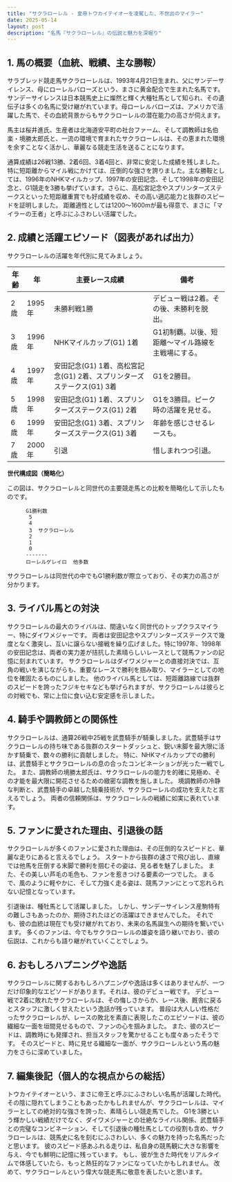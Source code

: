```yaml
---
title: "サクラローレル - 皇帝トウカイテイオーを凌駕した、不世出のマイラー"
date: 2025-05-14
layout: post
description: "名馬『サクラローレル』の伝説と魅力を深堀り"
---
```


## 1. 馬の概要（血統、戦績、主な勝鞍）

サラブレッド競走馬サクラローレルは、1993年4月21日生まれ、父にサンデーサイレンス、母にローレルバローズという、まさに黄金配合で生まれた名馬です。サンデーサイレンスは日本競馬史上に燦然と輝く大種牡馬として知られ、その遺伝子は多くの名馬に受け継がれています。母ローレルバローズは、アメリカで活躍した馬で、その血統背景からもサクラローレルの潜在能力の高さが伺えます。

馬主は桜井進氏、生産者は北海道安平町の社台ファーム、そして調教師は名伯楽・境勝太郎氏と、一流の環境で育まれたサクラローレルは、その恵まれた環境を余すことなく活かし、華麗なる競走生活を送ることになります。

通算成績は26戦13勝、2着6回、3着4回と、非常に安定した成績を残しました。特に短距離からマイル戦にかけては、圧倒的な強さを誇りました。主な勝鞍としては、1996年のNHKマイルカップ、1997年の安田記念、そして1998年の安田記念と、G1競走を3勝も挙げています。さらに、高松宮記念やスプリンターズステークスといった短距離重賞でも好成績を収め、その高い適応能力と抜群のスピードを証明しました。  距離適性としては1200～1600mが最も得意で、まさに「マイラーの王者」と呼ぶにふさわしい活躍でした。


## 2. 成績と活躍エピソード（図表があれば出力）

サクラローレルの活躍を年代別に見てみましょう。

| 年齢 | 年 | 主要レース成績 | 備考 |
|---|---|---|---|
| 2歳 | 1995年 |  未勝利戦1勝 |  デビュー戦は2着。その後、未勝利を脱出。 |
| 3歳 | 1996年 | NHKマイルカップ(G1) 1着 |  G1初制覇。以後、短距離〜マイル路線を主戦場にする。 |
| 4歳 | 1997年 | 安田記念(G1) 1着、高松宮記念(G1) 2着、スプリンターズステークス(G1) 3着 |  G1を2勝目。  |
| 5歳 | 1998年 | 安田記念(G1) 1着、スプリンターズステークス(G1) 2着 |  G1を3勝目。ピーク時の活躍を見せる。 |
| 6歳 | 1999年 |  安田記念(G1) 3着、スプリンターズステークス(G1) 3着 |  年齢を感じさせるレースも。 |
| 7歳 | 2000年 |  引退 |  惜しまれつつ引退。 |


**世代構成図（簡略化）**

この図は、サクラローレルと同世代の主要競走馬との比較を簡略化して示したものです。

```
      G1勝利数
       5
       4
       3  サクラローレル
       2
       1
       0
      -------
      ローレルゲレイロ  他多数
```

サクラローレルは同世代の中でもG1勝利数が際立っており、その実力の高さが分かります。


## 3. ライバル馬との対決

サクラローレルの最大のライバルは、間違いなく同世代のトップクラスマイラー、特にダイワメジャーです。  両者は安田記念やスプリンターズステークスで幾度となく激突し、互いに譲らない接戦を繰り広げました。特に1997年、1998年の安田記念は、両者の実力差が拮抗した素晴らしいレースとして競馬ファンの記憶に刻まれています。  サクラローレルはダイワメジャーとの直接対決では、互角の戦いを演じながらも、重要なレースで勝利を掴み取り、マイラーとしての地位を確固たるものにしました。  他のライバル馬としては、短距離路線では抜群のスピードを誇ったフジキセキなども挙げられますが、サクラローレルは彼らとの対戦でも、常に上位に食い込む安定感を示しました。


## 4. 騎手や調教師との関係性

サクラローレルは、通算26戦中25戦を武豊騎手が騎乗しました。武豊騎手はサクラローレルの持ち味である抜群のスタートダッシュと、鋭い末脚を最大限に活かす騎乗で、数々の勝利に貢献しました。  特に、NHKマイルカップでの勝利は、武豊騎手とサクラローレルの息の合ったコンビネーションが光った一戦でした。  また、調教師の境勝太郎氏は、サクラローレルの能力を的確に見極め、その才能を最大限に開花させるための緻密な調教を施しました。  境調教師の冷静な判断と、武豊騎手の卓越した騎乗技術が、サクラローレルの成功を支えたと言えるでしょう。  両者の信頼関係は、サクラローレルの戦績に如実に表れています。


## 5. ファンに愛された理由、引退後の話

サクラローレルが多くのファンに愛された理由は、その圧倒的なスピードと、華麗な走りにあると言えるでしょう。  スタートから抜群の速さで飛び出し、直線では他馬を圧倒する末脚で勝利を掴むその姿は、見る者を魅了しました。  また、その美しい芦毛の毛色も、ファンを惹きつける要素の一つでした。  まるで、風のように軽やかに、そして力強く走る姿は、競馬ファンにとって忘れられない記憶となっています。

引退後は、種牡馬として活躍しました。  しかし、サンデーサイレンス産駒特有の難しさもあったのか、期待されたほどの活躍はできませんでした。  それでも、彼の血統は現在でも受け継がれており、未来の名馬誕生への期待を繋いでいます。  多くのファンは、今でもサクラローレルの雄姿を語り継いでおり、彼の伝説は、これからも語り継がれていくことでしょう。


## 6. おもしろハプニングや逸話

サクラローレルに関するおもしろハプニングや逸話は多くはありませんが、一つだけ印象的なエピソードがあります。それは、彼のデビュー戦です。  デビュー戦で2着に敗れたサクラローレルは、その悔しさからか、レース後、厩舎に戻るとスタッフに激しく甘えたという逸話が残っています。  普段は大人しい性格だったサクラローレルが、レースの敗北を素直に表現したこのエピソードは、彼の繊細な一面を垣間見せるもので、ファンの心を掴みました。  また、彼のスピードは、調教時にも発揮され、担当スタッフを驚かせることも度々あったそうです。  そのスピードと、時に見せる繊細な一面が、サクラローレルという馬の魅力をさらに深めていました。


## 7. 編集後記（個人的な視点からの総括）

トウカイテイオーという、まさに帝王と呼ぶにふさわしい名馬が活躍した時代。その陰に隠れてしまうこともあったかもしれませんが、サクラローレルは、マイラーとしての絶対的な強さを誇った、素晴らしい競走馬でした。  G1を3勝という輝かしい戦績だけでなく、ダイワメジャーとの壮絶なライバル関係、武豊騎手との完璧なコンビネーション、そして引退後の種牡馬としての役割も含め、サクラローレルは、競馬史に名を刻むにふさわしい、多くの魅力を持った名馬だったと思います。  彼のスピード感あふれる走りは、私自身の競馬観に大きな影響を与え、今でも鮮明に記憶に残っています。  もし、彼が生きた時代をリアルタイムで体感していたら、もっと熱狂的なファンになっていたかもしれません。  改めて、サクラローレルという偉大な競走馬に敬意を表したいと思います。
